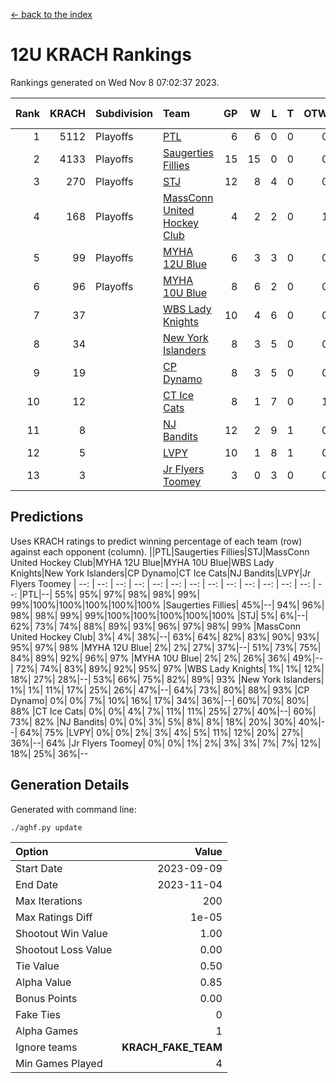 [<- back to the index](readme.md)
# 12U KRACH Rankings
Rankings generated on Wed Nov  8 07:02:37 2023.

Rank|KRACH|Subdivision|Team|GP|W|L|T|OTW|OTL|SoS|Exp Wins|Win Diff
---:|---:|:---|:---|---:|---:|---:|---:|---:|---:|---:|---:|---:
1|5112|Playoffs|[PTL](https://gamesheetstats.com/seasons/3663/teams/140798/schedule)|6|6|0|0|0|0|113|6.9|0.0
2|4133|Playoffs|[Saugerties Fillies](https://gamesheetstats.com/seasons/3663/teams/140805/schedule)|15|15|0|0|0|0|44|15.8|-0.0
3|270|Playoffs|[STJ](https://gamesheetstats.com/seasons/3663/teams/140800/schedule)|12|8|4|0|0|0|1141|8.9|0.0
4|168|Playoffs|[MassConn United Hockey Club](https://gamesheetstats.com/seasons/3663/teams/140797/schedule)|4|2|2|0|1|0|909|2.9|0.0
5|99|Playoffs|[MYHA 12U Blue](https://gamesheetstats.com/seasons/3663/teams/140799/schedule)|6|3|3|0|0|1|1494|3.9|0.0
6|96|Playoffs|[MYHA 10U Blue](https://gamesheetstats.com/seasons/3663/teams/140806/schedule)|8|6|2|0|0|0|69|6.9|0.0
7|37||[WBS Lady Knights](https://gamesheetstats.com/seasons/3663/teams/140808/schedule)|10|4|6|0|0|0|1194|4.9|0.0
8|34||[New York Islanders](https://gamesheetstats.com/seasons/3663/teams/140809/schedule)|8|3|5|0|0|0|1511|3.9|0.0
9|19||[CP Dynamo](https://gamesheetstats.com/seasons/3663/teams/140802/schedule)|8|3|5|0|0|1|516|3.9|0.0
10|12||[CT Ice Cats](https://gamesheetstats.com/seasons/3663/teams/140801/schedule)|8|1|7|0|1|0|1543|1.9|0.0
11|8||[NJ Bandits](https://gamesheetstats.com/seasons/3663/teams/140807/schedule)|12|2|9|1|0|0|1286|3.4|0.0
12|5||[LVPY](https://gamesheetstats.com/seasons/3663/teams/140804/schedule)|10|1|8|1|0|0|446|2.4|0.0
13|3||[Jr Flyers Toomey](https://gamesheetstats.com/seasons/3663/teams/140803/schedule)|3|0|3|0|0|0|50|0.9|0.0

## Predictions
Uses KRACH ratings to predict winning percentage of each team (row) against each opponent (column).
||PTL|Saugerties Fillies|STJ|MassConn United Hockey Club|MYHA 12U Blue|MYHA 10U Blue|WBS Lady Knights|New York Islanders|CP Dynamo|CT Ice Cats|NJ Bandits|LVPY|Jr Flyers Toomey
| --: | --: | --: | --: | --: | --: | --: | --: | --: | --: | --: | --: | --: | --: 
|PTL|--| 55%| 95%| 97%| 98%| 98%| 99%| 99%|100%|100%|100%|100%|100%
|Saugerties Fillies| 45%|--| 94%| 96%| 98%| 98%| 99%| 99%|100%|100%|100%|100%|100%
|STJ|  5%|  6%|--| 62%| 73%| 74%| 88%| 89%| 93%| 96%| 97%| 98%| 99%
|MassConn United Hockey Club|  3%|  4%| 38%|--| 63%| 64%| 82%| 83%| 90%| 93%| 95%| 97%| 98%
|MYHA 12U Blue|  2%|  2%| 27%| 37%|--| 51%| 73%| 75%| 84%| 89%| 92%| 96%| 97%
|MYHA 10U Blue|  2%|  2%| 26%| 36%| 49%|--| 72%| 74%| 83%| 89%| 92%| 95%| 97%
|WBS Lady Knights|  1%|  1%| 12%| 18%| 27%| 28%|--| 53%| 66%| 75%| 82%| 89%| 93%
|New York Islanders|  1%|  1%| 11%| 17%| 25%| 26%| 47%|--| 64%| 73%| 80%| 88%| 93%
|CP Dynamo|  0%|  0%|  7%| 10%| 16%| 17%| 34%| 36%|--| 60%| 70%| 80%| 88%
|CT Ice Cats|  0%|  0%|  4%|  7%| 11%| 11%| 25%| 27%| 40%|--| 60%| 73%| 82%
|NJ Bandits|  0%|  0%|  3%|  5%|  8%|  8%| 18%| 20%| 30%| 40%|--| 64%| 75%
|LVPY|  0%|  0%|  2%|  3%|  4%|  5%| 11%| 12%| 20%| 27%| 36%|--| 64%
|Jr Flyers Toomey|  0%|  0%|  1%|  2%|  3%|  3%|  7%|  7%| 12%| 18%| 25%| 36%|--

## Generation Details

Generated with command line:
```
./aghf.py update
```

| Option | Value |
| :----- | ----: |
| Start Date | 2023-09-09 |
| End Date | 2023-11-04 |
| Max Iterations | 200 |
| Max Ratings Diff | 1e-05 |
| Shootout Win Value | 1.00 |
| Shootout Loss Value | 0.00 |
| Tie Value | 0.50 |
| Alpha Value | 0.85 |
| Bonus Points | 0.00 |
| Fake Ties | 0 |
| Alpha Games | 1 |
| Ignore teams | __KRACH_FAKE_TEAM__ |
| Min Games Played | 4 |

